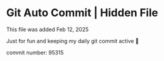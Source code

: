 # Git Auto Commit | Hidden File

This file was added Feb 12, 2025

Just for fun and keeping my daily git commit active 🤪

commit number: 95315
